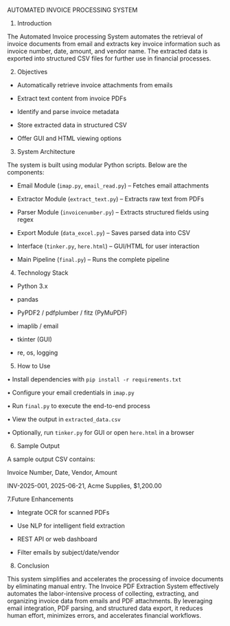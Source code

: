                                               
  AUTOMATED INVOICE PROCESSING SYSTEM
  
1. Introduction
   
The Automated Invoice processing System automates the retrieval of invoice documents from email and extracts key invoice information such as invoice number, date, amount, and vendor name. The extracted data is exported into structured CSV files for further use in financial processes.




2. Objectives
   
- Automatically retrieve invoice attachments from emails

-  Extract text content from invoice PDFs

- Identify and parse invoice metadata

- Store extracted data in structured CSV

- Offer GUI and HTML viewing options



  
3. System Architecture


   
The system is built using modular Python scripts. Below are the components:


- Email Module (`imap.py`, `email_read.py`) – Fetches email attachments
  

- Extractor Module (`extract_text.py`) – Extracts raw text from PDFs
  

- Parser Module (`invoicenumber.py`) – Extracts structured fields using regex
  

- Export Module (`data_excel.py`) – Saves parsed data into CSV
  

- Interface (`tinker.py`, `here.html`) – GUI/HTML for user interaction
  

- Main Pipeline (`final.py`) – Runs the complete pipeline



  
4. Technology Stack

   
- Python 3.x
  

- pandas
  

- PyPDF2 / pdfplumber / fitz (PyMuPDF)
  

- imaplib / email
  

- tkinter (GUI)
  

- re, os, logging

  
5. How to Use

•	Install dependencies with `pip install -r requirements.txt`


•	Configure your email credentials in `imap.py`


•	Run `final.py` to execute the end-to-end process


•	View the output in `extracted_data.csv`


•	Optionally, run `tinker.py` for GUI or open `here.html` in a browser

 
 


6. Sample Output

    

A sample output CSV contains:


Invoice Number, Date, Vendor, Amount


INV-2025-001, 2025-06-21, Acme Supplies, $1,200.00



7.Future Enhancements
   
- Integrate OCR for scanned PDFs
  

- Use NLP for intelligent field extraction
  

- REST API or web dashboard
  

- Filter emails by subject/date/vendor

  
8. Conclusion

   
This system simplifies and accelerates the processing of invoice documents by eliminating manual entry.
The Invoice PDF Extraction System effectively automates the labor-intensive process of collecting, extracting, and organizing invoice data from emails and PDF attachments. By leveraging email integration, PDF parsing, and structured data export, it reduces human effort, minimizes errors, and accelerates financial workflows.
